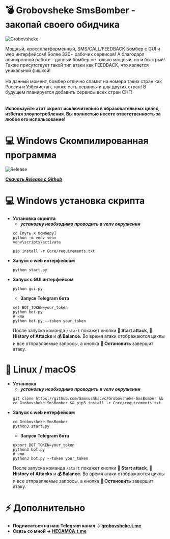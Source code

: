 # 💣 Grobovsheke SmsBomber - закопай своего обидчика
  ![Grobovsheke](https://github.com/Samsushkacvc/Grobovsheke-SmsBomber/assets/133483047/c54b763a-44d9-44cd-aad6-15f94070e41a)

Мощный, кроссплатформенный, SMS/CALL/FEEDBACK Бомбер с GUI и web интерфейсом! Более 330+ рабочих сервисов! А благодаря асинхронной работе - данный бомбер не только мощный, но и быстрый! Также присутствует такой тип атаки как FEEDBACK, что является уникальной фишкой!<br><br>На данный момент, бомбер отлично спамит на номера таких стран как Россия и Узбекистан, также есть сервисы и для других стран! В будущем планируется добавить сервисы всех стран СНГ!
<br><br><br>
**Используйте этот скрипт исключительно в образовательных целях, избегая злоупотребления. Вы полностью несете ответственность за любое его использование!**

# 💻 Windows Скомпилированная программа
   ![Release](https://github.com/Samsushkacvc/Grobovsheke-SmsBomber/assets/133483047/b5cd2d40-3680-46bd-a89d-bbb734d95904)
  
  ***[Скачать Release с Github](https://github.com/Samsushkacvc/Grobovsheke-SmsBomber/releases/tag/Grobovsheke-SmsBomberCompiled)***

# 💻 Windows установка скрипта

- **Установка скрипта**  
  - ***установку необходимо проводить в venv окружении***
  ```
  cd [путь к бомберу]
  python -m venv venv
  venv\scripts\activate

  pip install -r Core/requirements.txt
  ```
- **Запуск с web интерфейсом**
  ```
  python start.py
  ```
- **Запуск с GUI интерфейсом**
  ```
  python gui.py
  ```
  - **Запуск Telegram бота**
  ```
  set BOT_TOKEN=your_token
  python bot.py
  # или
  python bot.py --token your_token
  ```
  После запуска команда `/start` покажет кнопки **🚀 Start attack**, **📜 History of Attacks** и **💰 Balance**. Во время атаки отображаются циклы и все отправляемые запросы, а кнопка **🛑 Остановить** завершит атаку.
# 🐧 Linux / macOS


- **Установка**
  - ***установку необходимо проводить в venv окружении***
  ```
  git clone https://github.com/Samsushkacvc/Grobovsheke-SmsBomber && cd Grobovsheke-SmsBomber && pip3 install -r Core/requirements.txt
  ```
- **Запуск с web интерфейсом**
  ```
  cd Grobovsheke-SmsBomber
  python3 start.py
  ```
  - **Запуск Telegram бота**
  ```
  export BOT_TOKEN=your_token
  python3 bot.py
  # или
  python3 bot.py --token your_token
  ```
  После запуска команда `/start` покажет кнопки **🚀 Start attack**, **📜 History of Attacks** и **💰 Balance**. Во время атаки отображаются циклы и все отправляемые запросы, а кнопка **🛑 Остановить** завершит атаку.

  
# ⚡️ Дополнительно
- **Подписаться на наш Telegram канал -> [grobovsheke.t.me](https://t.me/grobovsheke)**
- **Связь со мной -> [HECAMCA.t.me](https://t.me/HECAMCA)**


